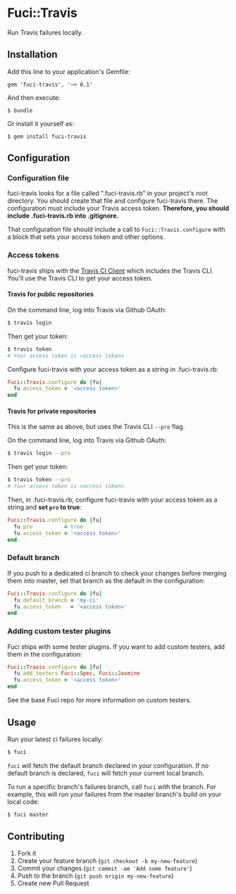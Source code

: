 # Fuci::Travis

Run Travis failures locally.

## Installation

Add this line to your application's Gemfile:

    gem 'fuci-travis', '~> 0.1'

And then execute:

    $ bundle

Or install it yourself as:

    $ gem install fuci-travis

## Configuration
### Configuration file

fuci-travis looks for a file called ".fuci-travis.rb" in your project's
root directory. You should create that file and configure fuci-travis
there. The configuration must include your Travis access token.
**Therefore, you should include .fuci-travis.rb into .gitignore.**

That configuration file should include a call to
`Fuci::Travis.configure` with a block that sets your access token and
other options.

### Access tokens

fuci-travis ships with the
[Travis CI Client](https://github.com/travis-ci/travis) which includes
the Travis CLI. You'll use the Travis CLI to get your access token.

#### Travis for public repositories

On the command line, log into Travis via Github OAuth:
```sh
$ travis login
```

Then get your token:
```sh
$ travis token
# Your access token is <access token>
```

Configure fuci-travis with your access token as a string in
.fuci-travis.rb:
```ruby
Fuci::Travis.configure do |fu|
  fu.access_token = '<access token>'
end
```

#### Travis for private repositories

This is the same as above, but uses the Travis CLI `--pro` flag.

On the command line, log into Travis via Github OAuth:
```sh
$ travis login --pro
```

Then get your token:
```sh
$ travis token --pro
# Your access token is <access token>
```

Then, in .fuci-travis.rb, configure fuci-travis with your access token
as a string and **set `pro` to true**:
```ruby
Fuci::Travis.configure do |fu|
  fu.pro          = true
  fu.access_token = '<access token>'
end
```

### Default branch

If you push to a dedicated ci branch to check your changes before
merging them into master, set that branch as the default in the
configuration:
```ruby
Fuci::Travis.configure do |fu|
  fu.default_branch = 'my-ci'
  fu.access_token   = '<access token>'
end
```

### Adding custom tester plugins

Fuci ships with some tester plugins. If you want to add custom testers,
add them in the configuration:
```ruby
Fuci::Travis.configure do |fu|
  fu.add_testers Fuci::Spec, Fuci::Jasmine
  fu.access_token = '<access token>'
end
```

See the base Fuci repo for more information on custom testers.

## Usage

Run your latest ci failures locally:
```sh
$ fuci
```
`fuci` will fetch the default branch declared in your configuration. If
no default branch is declared, `fuci` will fetch your current local branch.

To run a specific branch's failures branch, call `fuci` with the branch.
For example, this will run your failures from the master branch's build
on your local code:
```sh
$ fuci master
```

## Contributing

1. Fork it
2. Create your feature branch (`git checkout -b my-new-feature`)
3. Commit your changes (`git commit -am 'Add some feature'`)
4. Push to the branch (`git push origin my-new-feature`)
5. Create new Pull Request
